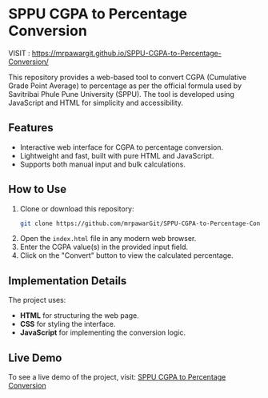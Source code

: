# SPPU CGPA to Percentage Conversion

VISIT : https://mrpawargit.github.io/SPPU-CGPA-to-Percentage-Conversion/

This repository provides a web-based tool to convert CGPA (Cumulative Grade Point Average) to percentage as per the official formula used by Savitribai Phule Pune University (SPPU). The tool is developed using JavaScript and HTML for simplicity and accessibility.

## Features
- Interactive web interface for CGPA to percentage conversion.
- Lightweight and fast, built with pure HTML and JavaScript.
- Supports both manual input and bulk calculations.

## How to Use
1. Clone or download this repository:
   ```bash
   git clone https://github.com/mrpawarGit/SPPU-CGPA-to-Percentage-Conversion.git
   ```
2. Open the `index.html` file in any modern web browser.
3. Enter the CGPA value(s) in the provided input field.
4. Click on the "Convert" button to view the calculated percentage.

## Implementation Details
The project uses:
- **HTML** for structuring the web page.
- **CSS** for styling the interface.
- **JavaScript** for implementing the conversion logic.

## Live Demo
To see a live demo of the project, visit: [SPPU CGPA to Percentage Conversion](https://github.com/mrpawarGit/SPPU-CGPA-to-Percentage-Conversion)

